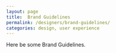 ```yaml
---
layout: page
title:  Brand Guidelines
permalink: /designers/brand-guidelines/
categories: design, user experience
---
```


Here be some Brand Guidelines.